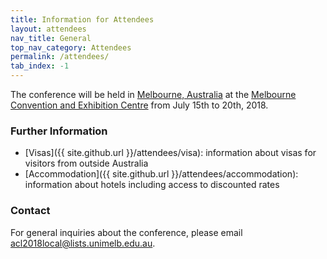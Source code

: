 ```yaml
---
title: Information for Attendees
layout: attendees
nav_title: General
top_nav_category: Attendees
permalink: /attendees/
tab_index: -1
---
```


The conference will be held in [Melbourne, Australia](https://www.melbourne.org/?utm_source=Microsite&utm_campaign=Computational%20Linguistics) at
the [Melbourne Convention and Exhibition Centre](http://mcec.com.au/) from July 15th to 20th, 2018.

### Further Information

* [Visas]({{ site.github.url }}/attendees/visa): information about visas for visitors from outside Australia
* [Accommodation]({{ site.github.url }}/attendees/accommodation): information about hotels including access to discounted rates

### Contact

For general inquiries about the conference, please email <acl2018local@lists.unimelb.edu.au>.
